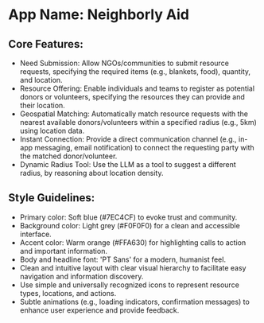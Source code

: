 # **App Name**: Neighborly Aid

## Core Features:

- Need Submission: Allow NGOs/communities to submit resource requests, specifying the required items (e.g., blankets, food), quantity, and location.
- Resource Offering: Enable individuals and teams to register as potential donors or volunteers, specifying the resources they can provide and their location.
- Geospatial Matching: Automatically match resource requests with the nearest available donors/volunteers within a specified radius (e.g., 5km) using location data.
- Instant Connection: Provide a direct communication channel (e.g., in-app messaging, email notification) to connect the requesting party with the matched donor/volunteer.
- Dynamic Radius Tool: Use the LLM as a tool to suggest a different radius, by reasoning about location density.

## Style Guidelines:

- Primary color: Soft blue (#7EC4CF) to evoke trust and community.
- Background color: Light grey (#F0F0F0) for a clean and accessible interface.
- Accent color: Warm orange (#FFA630) for highlighting calls to action and important information.
- Body and headline font: 'PT Sans' for a modern, humanist feel.
- Clean and intuitive layout with clear visual hierarchy to facilitate easy navigation and information discovery.
- Use simple and universally recognized icons to represent resource types, locations, and actions.
- Subtle animations (e.g., loading indicators, confirmation messages) to enhance user experience and provide feedback.